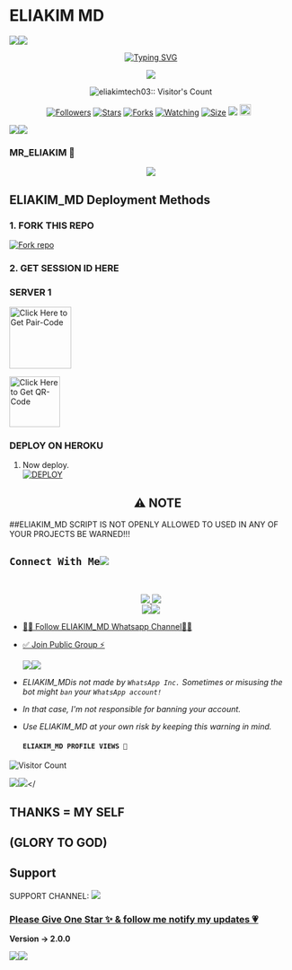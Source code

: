 # ELIAKIM MD
   <a><img src='https://www.imghippo.com/i/xPf6286zw.jpg'/></a><a><img src='https://www.imghippo.com/i/xPf6286zw.jpg'/></a>
<p align="center">
<p align="center">
  <a href="https://git.io/typing-svg"><img src="https://readme-typing-svg.demolab.com?font=EB+Garamond&weight=800&size=28&duration=4000&pause=1000&random=false&width=435&lines=+•★⃝ ELIAKIM_MD★⃝•;MULTI-DEVICE+WHATSAPP+BOT;DEVELOPED+BY+ELIAKIM_TECH;RELEASED+DATE+13%2A8%2F2024." alt="Typing SVG" /></a>
 </p>
<p align="center">
<img src="https://telegra.ph/file/b5e8a490b30177df71db0.jpg"/> 
<p align="center"><img src="https://profile-counter.glitch.me/{Eliakimtech03}/count.svg" alt="eliakimtech03:: Visitor's Count" /></p>
<p align="center">
<a href="https://github.com/Eliakimtech03/followers"><img title="Followers" src="https://img.shields.io/github/followers/Eliakimtech03?color=red&style=flat-square"></a>
<a href="https://github.com/Mselachui03/ELIAKIM_MD/stargazers/"><img title="Stars" src="https://img.shields.io/github/stars/Mselachui03/ELIAKIM_MD?color=blue&style=flat-square"></a>
<a href="https://github.com/Eliakimtech03/ELIAKIM_MD/network/members"><img title="Forks" src="https://img.shields.io/github/forks/Eliakimtech03/ELIAKIM_MD?color=red&style=flat-square"></a>
<a href="https://github.com/eliakimtech03/ELIAKIM_MD/watchers"><img title="Watching" src="https://img.shields.io/github/watchers/Eliakimtech03/ELIAKIM_MD?label=Watchers&color=blue&style=flat-square"></a>
<a href="https://github.com/Eliakimtech03/ELIAKIM_MD/"><img title="Size" src="https://img.shields.io/github/repo-size/Eliakimtech03/ELIAKIM_MD?style=flat-square&color=green"></a>
<a href="https://hits.seeyoufarm.com"><img src="https://hits.seeyoufarm.com/api/count/incr/badge.svg?url=https%3A%2F%2Fgithub.com%2FEliakimtech03%2ELIAKIM_Md&count_bg=%2379C83D&title_bg=%23555555&icon=probot.svg&icon_color=%2300FF6D&title=hits&edge_flat=false"/></a>
<a href="https://github.com/Eliakimtech03/ELIAKIM_MD/graphs/commit-activity"><img height="20" src="https://img.shields.io/badge/Maintained%3F-yes-green.svg"></a>&nbsp;&nbsp;
</p>
<p align='center'>
    </p>
<a><img src='https://www.imghippo.com/i/xPf6286zw.jpg'/></a><a><img src='https://www.imghippo.com/i/xPf6286zw.jpg'/></a>
<p align="center">

### MR_ELIAKIM 🐯
<p align="center">
  <a href="https://github.com/DenverCoder1/readme-typing-svg">
    <img src="https://readme-typing-svg.herokuapp.com?font=Time+New+Roman&color=cyan&size=25&center=true&vCenter=true&width=600&height=100&lines=Hello+am+Mselachui+Tech..&hearts;++;Self-taught+Back-End+Developer,;From+Kenya 🇰🇪,;My+Hobby+Is+Coding,;Active+Learner/Researcher,;Love+to+learn+new+stuffs..🖥️💻">
  </a>
</p>

 ## ELIAKIM_MD Deployment Methods

### 1. FORK THIS REPO

<a href='https://github.com/Mselachui03/MSELA-CHUI-V2/fork' target="_blank"><img alt='Fork repo' src='https://img.shields.io/badge/Fork This Repo-black?style=for-the-badge&logo=git&logoColor=white'/></a>

### 2. GET SESSION ID HERE

### SERVER 1
 
<a href="https://chui-md.onrender.com/pair"><img src="https://img.shields.io/badge/PAIR_CODE-blue" alt="Click Here to Get Pair-Code" width="110"></a>   

<a href="https://chui-md.onrender.com/qr"><img src="https://img.shields.io/badge/QR CODE-green" alt="Click Here to Get QR-Code" width="90"></a>



### DEPLOY ON HEROKU

1. Now deploy.
    <br>
    <a href='https://dashboard.heroku.com/new?template=https://github.com/Eliakimtech03/ELIAKIM_MD' target="_blank"><img alt='DEPLOY' src='https://img.shields.io/badge/-DEPLOY-purple?style=for-the-badge&logo=heroku&logoColor=white'/></a>



    <h2 align="center"> ⚠️ NOTE  </h2>
##ELIAKIM_MD SCRIPT IS NOT OPENLY ALLOWED TO USED IN ANY OF YOUR PROJECTS BE WARNED!!! 

## ```Connect With Me```<img src="http://4.bp.blogspot.com/-XFYyg7bmXe0/UIU9Lt2jaNI/AAAAAAAABw8/UgxWDUoBkaw/s1600/imghippo.com/i/xPf6286zw.jpg">
 <br> 
<p align="center">
<a href="https://wa.me/254745931715"><img src="https://img.shields.io/badge/Contact Eliakim-25D366?style=for-the-badge&logo=whatsapp&logoColor=white" />
<a href="https://whatsapp.com/channel/0029VablfKe9cDDZcDmkiN2G"><img src="https://img.shields.io/badge/Join Official channel-25D366?style=for-the-badge&logo=whatsapp&logoColor=white" />



<br>
<a><img src='https://i.imgur.com/LyHic3i.gif'/></a><a><img src='https://i.imgur.com/LyHic3i.gif'/></a>

* [🧑‍💻 Follow ELIAKIM_MD Whatsapp Channel🧑‍💻](https://whatsapp.com/channel/0029VablfKe9cDDZcDmkiN2G)


* [✅ Join Public Group ⚡](https://chat.whatsapp.com/GL4SlCfL5WwKLuJudb6FsD)

  <a><img src='https://i.imgur.com/LyHic3i.gif'/></a><a><img src='https://i.imgur.com/LyHic3i.gif'/></a>
  

- *ELIAKIM_MDis not made by `WhatsApp Inc.` Sometimes or misusing the bot might `ban` your `WhatsApp account!`*
- *In that case, I'm not responsible for banning your account.*
- *Use ELIAKIM_MD at your own risk by keeping this warning in mind.*
  
  #### ```ELIAKIM_MD PROFILE VIEWS 🐯```
![Visitor Count](https://profile-counter.glitch.me/Eliakimtech03/count.svg)

<a><img src='https://i.imgur.com/LyHic3i.gif'/></a><a><img src='https://i.imgur.com/LyHic3i.gif'/></
## THANKS = MY SELF 


## (GLORY TO GOD)

## Support

SUPPORT CHANNEL: <a href="https://whatsapp.com/channel/0029VablfKe9cDDZcDmkiN2G"><img src="https://img.shields.io/badge/Join Official channel-25D366?style=for-the-badge&logo=whatsapp&logoColor=white" />


### Please Give One Star ✨ & [follow me notify my updates 💗](https://github.com/Eliakimtech03)
<b>Version -> 2.0.0</b>

<a><img src='https://i.imgur.com/LyHic3i.gif'/></a><a><img src='https://i.imgur.com/LyHic3i.gif'/></a>
